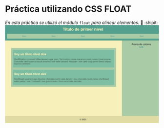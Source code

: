 # Práctica utilizando CSS FLOAT

*En esta práctica se utilizó el módulo* `float` *para alinear elementos.* :paw_prints: :shipit:
![Práctica con la cual se está aprendiendo el modelo de caja](IMG/float.jpeg)